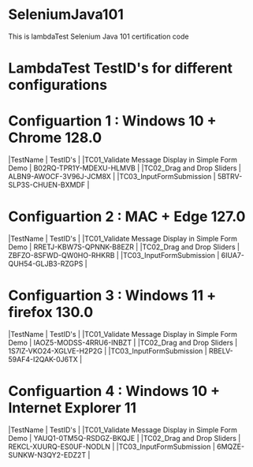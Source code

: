 # SeleniumJava101
This is lambdaTest Selenium Java 101 certification code

# LambdaTest TestID's for different configurations

# Configuartion 1 :  Windows 10 + Chrome 128.0                                                    
|TestName                                                   | TestID's                              |
|TC01_Validate Message Display in Simple Form Demo          | B02RQ-TPR1Y-MDEXU-HLMVB               |
|TC02_Drag and Drop Sliders                                 | ALBN9-AWOCF-3V96J-JCM8X               |
|TC03_InputFormSubmission                                   | 5BTRV-SLP3S-CHUEN-BXMDF               |

# Configuartion 2 :  MAC + Edge 127.0                                                    
|TestName                                                   | TestID's                              |
|TC01_Validate Message Display in Simple Form Demo          | RRETJ-KBW7S-QPNNK-B8EZR               |
|TC02_Drag and Drop Sliders                                 | ZBFZO-8SFWD-QW0HO-RHKRB               |
|TC03_InputFormSubmission                                   | 6IUA7-QUH54-GLJB3-RZGPS               |

# Configuartion 3 :  Windows 11 + firefox 130.0                                                    
|TestName                                                   | TestID's                              |
|TC01_Validate Message Display in Simple Form Demo          | IAOZ5-MODSS-4RRU6-INBZT               |
|TC02_Drag and Drop Sliders                                 | 1S7IZ-VKO24-XGLVE-H2P2G               |
|TC03_InputFormSubmission                                   | RBELV-59AF4-I2QAK-0J6TX               |

# Configuartion 4 :  Windows 10 + Internet Explorer 11                                                    
|TestName                                                   | TestID's                              |
|TC01_Validate Message Display in Simple Form Demo          | YAUQ1-0TM5Q-RSDGZ-BKQJE               |
|TC02_Drag and Drop Sliders                                 | REKCL-XUURQ-ES0UF-NODLN               |
|TC03_InputFormSubmission                                   | 6MQZE-SUNKW-N3QY2-EDZ2T               |